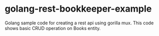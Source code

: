 # golang-rest-bookkeeper-example
  Golang sample code for creating a rest api using gorilla mux.
  This code shows basic CRUD operation on Books entity.

